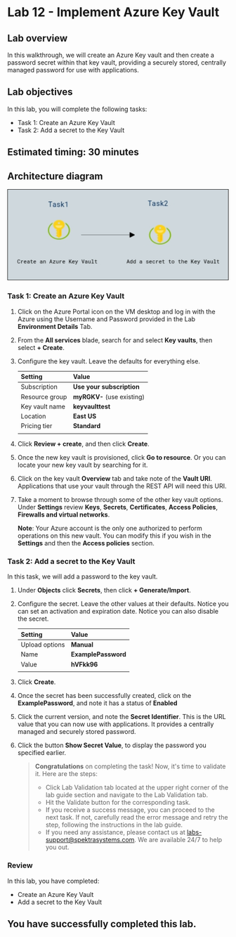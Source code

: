 # Lab 12 - Implement Azure Key Vault

## Lab overview

In this walkthrough, we will create an Azure Key vault and then create a password secret within that key vault, providing a securely stored, centrally managed password for use with applications.

## Lab objectives

In this lab, you will complete the following tasks:

+ Task 1: Create an Azure Key Vault
+ Task 2: Add a secret to the Key Vault

## Estimated timing: 30 minutes

## Architecture diagram

![](../images/az900lab12.png)

### Task 1: Create an Azure Key Vault

1. Click on the Azure Portal icon on the VM desktop and log in with the Azure using the Username and Password provided in the Lab **Environment Details** Tab.

1. From the **All services** blade, search for and select **Key vaults**, then select **+ Create**.

1. Configure the key vault. Leave the defaults for everything else.

    | Setting | Value | 
    | --- | --- |
    | Subscription | **Use your subscription** |
    | Resource group | **myRGKV-<inject key="DeploymentID" enableCopy="false" />** (use existing) |
    | Key vault name | **keyvaulttest<inject key="DeploymentID" enableCopy="false" />** |
    | Location | **East US** |
    | Pricing tier | **Standard** |
    | | |

1. Click **Review + create**, and then click **Create**. 

1. Once the new key vault is provisioned, click **Go to resource**. Or you can locate your new key vault by searching for it. 

1. Click on the key vault **Overview** tab and take note of the **Vault URI**. Applications that use your vault through the REST API will need this URI.

1. Take a moment to browse through some of the other key vault options. Under **Settings** review **Keys**, **Secrets**, **Certificates**, **Access Policies**, **Firewalls and virtual networks**.

   **Note**: Your Azure account is the only one authorized to perform operations on this new vault. You can modify this if you wish in the **Settings** and then the **Access policies** section.

### Task 2: Add a secret to the Key Vault
        
In this task, we will add a password to the key vault. 

1. Under **Objects** click **Secrets**, then click **+ Generate/Import**.

1. Configure the secret. Leave the other values at their defaults. Notice you can set an activation and expiration date. Notice you can also disable the secret.

    | Setting | Value | 
    | --- | --- |
    | Upload options | **Manual** |
    | Name | **ExamplePassword** |
    | Value | **hVFkk96** |
    | | |

1. Click **Create**.

1. Once the secret has been successfully created, click on the **ExamplePassword**, and note it has a status of **Enabled**

1. Click the current version, and note the **Secret Identifier**. This is the URL value that you can now use with applications. It provides a centrally managed and securely stored password.

1. Click the button **Show Secret Value**, to display the password you specified earlier.
   
   > **Congratulations** on completing the task! Now, it's time to validate it. Here are the steps:
   > - Click Lab Validation tab located at the upper right corner of the lab guide section and navigate to the Lab Validation tab.
   > - Hit the Validate button for the corresponding task.
   > - If you receive a success message, you can proceed to the next task. If not, carefully read the error message and retry the step, following the instructions in the lab guide.
   > - If you need any assistance, please contact us at labs-support@spektrasystems.com. We are available 24/7 to help you out.

### Review
In this lab, you have completed:
- Create an Azure Key Vault
- Add a secret to the Key Vault
  
## You have successfully completed this lab.
